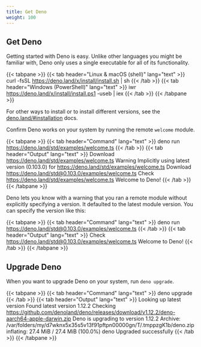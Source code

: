 ```yaml
---
title: Get Deno
weight: 100
---
```


## Get Deno

Getting started with Deno is easy. Unlike other languages you might be familiar
with, Deno only uses a single executable for all of its functionality.

<!-- markdownlint-disable --> 
{{< tabpane >}}
  {{< tab header="Linux & macOS (shell)" lang="text" >}}
curl -fsSL https://deno.land/x/install/install.sh | sh
  {{< /tab >}}
  {{< tab header="Windows (PowerShell)" lang="text" >}}
iwr https://deno.land/x/install/install.ps1 -useb | iex
  {{< /tab >}}
{{< /tabpane >}}
<!-- markdownlint-restore -->

For other ways to install or to install different versions, see the
[deno.land/#installation](https://deno.land/#installation) docs.

Confirm Deno works on your system by running the remote `welcome` module.

<!-- markdownlint-disable --> 
{{< tabpane >}}
  {{< tab header="Command" lang="text" >}}
deno run https://deno.land/std/examples/welcome.ts
  {{< /tab >}}
  {{< tab header="Output" lang="text" >}}
Download https://deno.land/std/examples/welcome.ts
Warning Implicitly using latest version (0.103.0) for https://deno.land/std/examples/welcome.ts
Download https://deno.land/std@0.103.0/examples/welcome.ts
Check https://deno.land/std/examples/welcome.ts
Welcome to Deno!
  {{< /tab >}}
{{< /tabpane >}}
<!-- markdownlint-restore -->

Deno lets you know with a warning that you ran a remote module without
explicitly specifying a version. It defaulted to the latest module version. You
can specify the version like this:

<!-- markdownlint-disable --> 
{{< tabpane >}}
  {{< tab header="Command" lang="text" >}}
deno run https://deno.land/std@0.103.0/examples/welcome.ts
  {{< /tab >}}
  {{< tab header="Output" lang="text" >}}
Check https://deno.land/std@0.103.0/examples/welcome.ts
Welcome to Deno!
  {{< /tab >}}
{{< /tabpane >}}
<!-- markdownlint-restore -->

## Upgrade Deno

When you want to upgrade Deno on your system, run `deno upgrade`.

<!-- markdownlint-disable --> 
{{< tabpane >}}
  {{< tab header="Command" lang="text" >}}
deno upgrade
  {{< /tab >}}
  {{< tab header="Output" lang="text" >}}
Looking up latest version
Found latest version 1.12.2
Checking https://github.com/denoland/deno/releases/download/v1.12.2/deno-aarch64-apple-darwin.zip
Deno is upgrading to version 1.12.2 Archive: /var/folders/my/d7wknx5x35s5v13f91pftpn00000gn/T/.tmppzgK1b/deno.zip
inflating: 27.4 MiB / 27.4 MiB (100.0%)
deno Upgraded successfully
  {{< /tab >}}
{{< /tabpane >}}
<!-- markdownlint-restore -->
